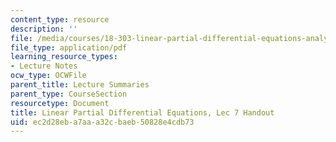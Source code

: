```yaml
---
content_type: resource
description: ''
file: /media/courses/18-303-linear-partial-differential-equations-analysis-and-numerics-fall-2014/ec2d28eba7aaa32cbaeb50828e4cdb73_MIT18_303F14_Lec7.pdf
file_type: application/pdf
learning_resource_types:
- Lecture Notes
ocw_type: OCWFile
parent_title: Lecture Summaries
parent_type: CourseSection
resourcetype: Document
title: Linear Partial Differential Equations, Lec 7 Handout
uid: ec2d28eb-a7aa-a32c-baeb-50828e4cdb73
---
```

